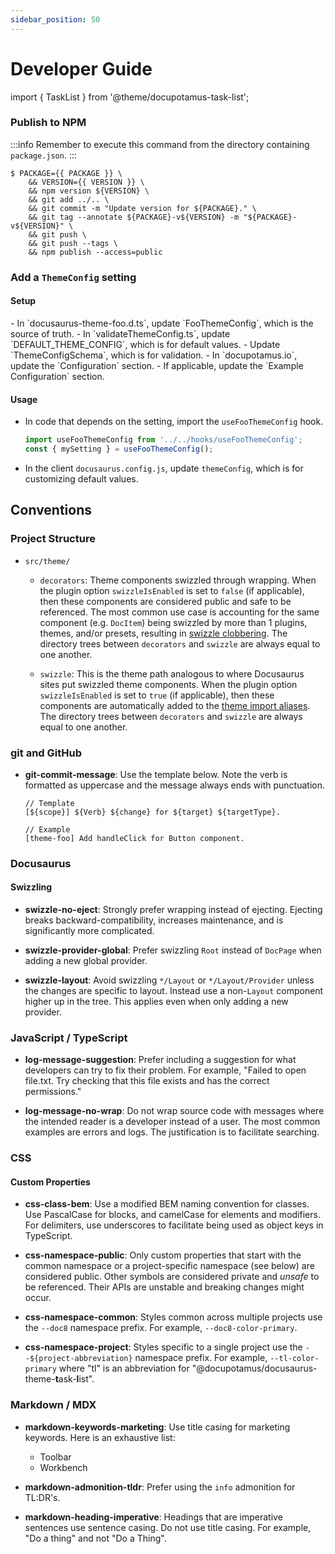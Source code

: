 ```yaml
---
sidebar_position: 50
---
```


# Developer Guide

import { TaskList } from '@theme/docupotamus-task-list';

### Publish to NPM

:::info
Remember to execute this command from the directory containing `package.json`.
:::

```shell
$ PACKAGE={{ PACKAGE }} \
    && VERSION={{ VERSION }} \
    && npm version ${VERSION} \
    && git add ../.. \
    && git commit -m "Update version for ${PACKAGE}." \
    && git tag --annotate ${PACKAGE}-v${VERSION} -m "${PACKAGE}-v${VERSION}" \
    && git push \
    && git push --tags \
    && npm publish --access=public
```

### Add a `ThemeConfig` setting

#### Setup

<TaskList>
- In `docusaurus-theme-foo.d.ts`, update `FooThemeConfig`, which is the source
  of truth.
- In `validateThemeConfig.ts`, update `DEFAULT_THEME_CONFIG`, which is for
  default values.
- Update `ThemeConfigSchema`, which is for validation.
- In `docupotamus.io`, update the `Configuration` section.
- If applicable, update the `Example Configuration` section.
</TaskList>

#### Usage

- In code that depends on the setting, import the `useFooThemeConfig` hook.

  ```typescript
  import useFooThemeConfig from '../../hooks/useFooThemeConfig';
  const { mySetting } = useFooThemeConfig();
  ```

- In the client `docusaurus.config.js`, update `themeConfig`, which is for
  customizing default values.

## Conventions

### Project Structure

- `src/theme/`

  - `decorators`: Theme components swizzled through wrapping. When the plugin
    option `swizzleIsEnabled` is set to `false` (if applicable), then these
    components are considered public and safe to be referenced. The most common
    use case is accounting for the same component (e.g. `DocItem`) being
    swizzled by more than 1 plugins, themes, and/or presets, resulting in
    [swizzle clobbering](./presets/preset-classic.md#swizzle-clobbering). The
    directory trees between `decorators` and `swizzle` are always equal to one
    another.

  - `swizzle`: This is the theme path analogous to where Docusaurus sites put
    swizzled theme components. When the plugin option `swizzleIsEnabled` is set
    to `true` (if applicable), then these components are automatically added to
    the [theme import aliases](https://docusaurus.io/docs/advanced/client). The
    directory trees between `decorators` and `swizzle` are always equal to one
    another.

### git and GitHub

- **git-commit-message**: Use the template below. Note the verb is formatted as
  uppercase and the message always ends with punctuation.

  ```text
  // Template
  [${scope}] ${Verb} ${change} for ${target} ${targetType}.

  // Example
  [theme-foo] Add handleClick for Button component.
  ```

### Docusaurus

#### Swizzling

- **swizzle-no-eject**: Strongly prefer wrapping instead of ejecting. Ejecting
  breaks backward-compatibility, increases maintenance, and is significantly
  more complicated.

- **swizzle-provider-global**: Prefer swizzling `Root` instead of `DocPage` when
  adding a new global provider.

- **swizzle-layout**: Avoid swizzling `*/Layout` or `*/Layout/Provider` unless
  the changes are specific to layout. Instead use a non-`Layout` component
  higher up in the tree. This applies even when only adding a new provider.

### JavaScript / TypeScript

- **log-message-suggestion**: Prefer including a suggestion for what developers
  can try to fix their problem. For example, "Failed to open file.txt. Try
  checking that this file exists and has the correct permissions."

- **log-message-no-wrap**: Do not wrap source code with messages where the
  intended reader is a developer instead of a user. The most common examples are
  errors and logs. The justification is to facilitate searching.

### CSS

#### Custom Properties

- **css-class-bem**: Use a modified BEM naming convention for classes. Use
  PascalCase for blocks, and camelCase for elements and modifiers. For
  delimiters, use underscores to facilitate being used as object keys in
  TypeScript.

- **css-namespace-public**: Only custom properties that start with the common
  namespace or a project-specific namespace (see below) are considered public.
  Other symbols are considered private and _unsafe_ to be referenced. Their APIs
  are unstable and breaking changes might occur.

- **css-namespace-common**: Styles common across multiple projects use the
  `--doc8` namespace prefix. For example, `--doc8-color-primary`.

- **css-namespace-project**: Styles specific to a single project use the
  `--${project-abbreviation}` namespace prefix. For example,
  `--tl-color-primary` where "tl" is an abbreviation for
  "@docupotamus/docusaurus-theme-**t**ask-**l**ist".

### Markdown / MDX

- **markdown-keywords-marketing**: Use title casing for marketing keywords. Here
  is an exhaustive list:

  - Toolbar
  - Workbench

- **markdown-admonition-tldr**: Prefer using the `info` admonition for TL:DR's.

- **markdown-heading-imperative**: Headings that are imperative sentences use
  sentence casing. Do not use title casing. For example, "Do a thing" and not
  "Do a Thing".
